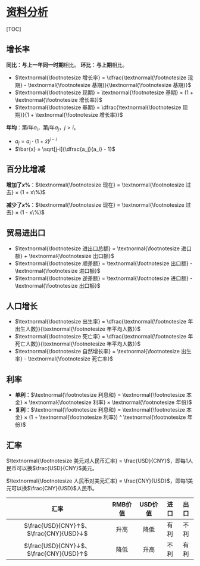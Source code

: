 <link rel="stylesheet" href="https://zhmhbest.gitee.io/hellomathematics/style/index.css">
<script src="https://zhmhbest.gitee.io/hellomathematics/style/index.js"></script>

# [资料分析](./index.html)

[TOC]

## 增长率

**同比**：**与上一年同一时期**相比。
**环比**：**与上期**相比。

- $\textnormal{\footnotesize 增长率} = \dfrac{\textnormal{\footnotesize 现期} - \textnormal{\footnotesize 基期}}{\textnormal{\footnotesize 基期}}$
- $\textnormal{\footnotesize 现期} = \textnormal{\footnotesize 基期} × (1 + \textnormal{\footnotesize 增长率})$
- $\textnormal{\footnotesize 基期} = \dfrac{\textnormal{\footnotesize 现期}}{1 + \textnormal{\footnotesize 增长率}}$

**年均**：第$i$年$a_i$，第$j$年$a_j$，$j>i$。

- $a_j = a_i \cdot (1+\bar{x})^{j-i}$
- $\bar{x} = \sqrt[j-i]{\dfrac{a_j}{a_i} - 1}$

## 百分比增减

**增加了$x\%$**：$\textnormal{\footnotesize 现在} = \textnormal{\footnotesize 过去} × (1 + x\%)$

**减少了$x\%$**：$\textnormal{\footnotesize 现在} = \textnormal{\footnotesize 过去} × (1 - x\%)$

## 贸易进出口

- $\textnormal{\footnotesize 进出口总额} = \textnormal{\footnotesize 进口额} + \textnormal{\footnotesize 出口额}$
- $\textnormal{\footnotesize 顺差额} = \textnormal{\footnotesize 出口额} - \textnormal{\footnotesize 进口额}$
- $\textnormal{\footnotesize 逆差额} = \textnormal{\footnotesize 进口额} - \textnormal{\footnotesize 出口额}$

## 人口增长

- $\textnormal{\footnotesize 出生率} = \dfrac{\textnormal{\footnotesize 年出生人数}}{\textnormal{\footnotesize 年平均人数}}$
- $\textnormal{\footnotesize 死亡率} = \dfrac{\textnormal{\footnotesize 年死亡人数}}{\textnormal{\footnotesize 年平均人数}}$
- $\textnormal{\footnotesize 自然增长率} = \textnormal{\footnotesize 出生率} - \textnormal{\footnotesize 死亡率}$

## 利率

- **单利**：$\textnormal{\footnotesize 利息和} = \textnormal{\footnotesize 本金} × \textnormal{\footnotesize 利率} × \textnormal{\footnotesize 年份}$
- **复利**：$\textnormal{\footnotesize 利息和} = \textnormal{\footnotesize 本金} × (1 + \textnormal{\footnotesize 利率}) ^ \textnormal{\footnotesize 年份}$

## 汇率

$\textnormal{\footnotesize 美元对人民币汇率} = \frac{USD}{CNY}$，即每$1$人民币可以换$\frac{USD}{CNY}$美元。

$\textnormal{\footnotesize 人民币对美元汇率} = \frac{CNY}{USD}$，即每$1$美元可以换$\frac{CNY}{USD}$人民币。

|                  汇率                  | RMB价值 | USD价值 | 进口 | 出口 |
| :------------------------------------: | :-----: | :-----: | :--: | :--: |
| $\frac{USD}{CNY}↑$、$\frac{CNY}{USD}↓$ |  升高   |  降低   | 有利 | 不利 |
| $\frac{USD}{CNY}↓$、$\frac{CNY}{USD}↑$ |  降低   |  升高   | 不利 | 有利 |
